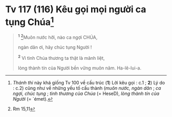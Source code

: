 # Tv 117 (116) Kêu gọi mọi người ca tụng Chúa[^1-31c04882-981b-4524-9b87-467316ed137e]

> <sup><b>1</b></sup> [^1@-31c04882-981b-4524-9b87-467316ed137e]Muôn nước hỡi, nào ca ngợi CHÚA,
>
> ngàn dân ơi, hãy chúc tụng Người !
>
> <sup><b>2</b></sup> Vì tình Chúa thương ta thật là mãnh liệt,
>
> lòng thành tín của Người bền vững muôn năm. Ha-lê-lui-a.

[^1-31c04882-981b-4524-9b87-467316ed137e]: _Thánh thi_ này khá giống Tv 100 về cấu trúc (**1**) Lời kêu gọi : c.1 ; **2**) Lý do : c.2) cũng như về những yếu tố cấu thành (_muôn nước, ngàn dân_ ; _ca ngợi, chúc tụng_ ; _tình thương của Chúa_ (= HeseD), _lòng thành tín của Người_ (= ´émet).

[^1@-31c04882-981b-4524-9b87-467316ed137e]: Rm 15,11
